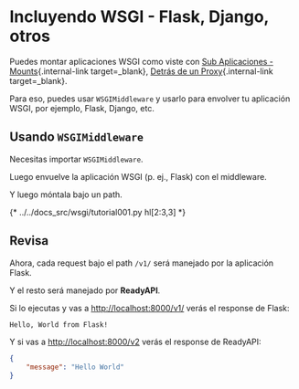 # Incluyendo WSGI - Flask, Django, otros

Puedes montar aplicaciones WSGI como viste con [Sub Aplicaciones - Mounts](sub-applications.md){.internal-link target=_blank}, [Detrás de un Proxy](behind-a-proxy.md){.internal-link target=_blank}.

Para eso, puedes usar `WSGIMiddleware` y usarlo para envolver tu aplicación WSGI, por ejemplo, Flask, Django, etc.

## Usando `WSGIMiddleware`

Necesitas importar `WSGIMiddleware`.

Luego envuelve la aplicación WSGI (p. ej., Flask) con el middleware.

Y luego móntala bajo un path.

{* ../../docs_src/wsgi/tutorial001.py hl[2:3,3] *}

## Revisa

Ahora, cada request bajo el path `/v1/` será manejado por la aplicación Flask.

Y el resto será manejado por **ReadyAPI**.

Si lo ejecutas y vas a <a href="http://localhost:8000/v1/" class="external-link" target="_blank">http://localhost:8000/v1/</a> verás el response de Flask:

```txt
Hello, World from Flask!
```

Y si vas a <a href="http://localhost:8000/v2" class="external-link" target="_blank">http://localhost:8000/v2</a> verás el response de ReadyAPI:

```JSON
{
    "message": "Hello World"
}
```
